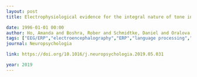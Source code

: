 ```yaml
---
layout: post
title: Electrophysiological evidence for the integral nature of tone in Mandarin spoken word recognition

date: 1996-01-01 00:00
author: Ho, Amanda and Boshra, Rober and Schmidtke, Daniel and Oralova, Gaisha and Moro, Anna L and Service, Elisabet and Connolly, John F
tags: ["EEG/ERP","electroencephalography","ERP","language processing","Mandarin Chinese","N400","phonological mapping negativity","PMN"]
journal: Neuropsychologia

link: https://doi.org/10.1016/j.neuropsychologia.2019.05.031

year: 2019
---
```



